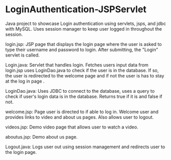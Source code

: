 # LoginAuthentication-JSPServlet

Java project to showcase Login authentication using servlets, jsps, and jdbc with MySQL. Uses session manager to keep user logged in throughout the session.

login.jsp: JSP page that displays the login page where the user is asked to type their username and password to login. After submitting, the "Login" servlet is called.

Login.java: Servlet that handles login. Fetches users input data from login.jsp uses LoginDao.java to check if the user is in the database. If so, the user is redirected to the welcome page and if not the user is has to stay at the log in page .

LoginDao.java: Uses JDBC to connect to the database, uses a query to check if user's login data is in the database. Returns true if it is and false if not.

welcome.jsp: Page user is directed to if able to log in. Welcome user and provides links to video and about us pages. Also allows user to logout.

videos.jsp: Demo video page that allows user to watch a video.

aboutus.jsp: Demo about us page.

Logout.java: Logs user out using session management and redirects user to the login page.
